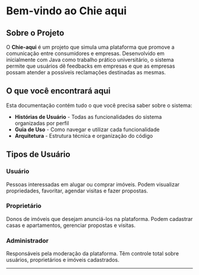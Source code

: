# Bem-vindo ao Chie aqui

## Sobre o Projeto

O **Chie-aqui** é um projeto que simula uma plataforma que promove a comunicação entre consumidores e empresas. Desenvolvido em inicialmente com Java como trabalho prático universitário, o sistema permite que usuários dê feedbacks em empresas e que as empresas possam atender a possíveis reclamações destinadas as mesmas.

## O que você encontrará aqui

Esta documentação contém tudo o que você precisa saber sobre o sistema:

- **Histórias de Usuário** - Todas as funcionalidades do sistema organizadas por perfil
- **Guia de Uso** - Como navegar e utilizar cada funcionalidade  
- **Arquitetura** - Estrutura técnica e organização do código

<!-- ## Começando

O sistema é uma aplicação console simples e intuitiva. Para começar a explorar:

1. Navegue pelas seções da documentação no menu
2. Veja as histórias de usuário para entender todas as funcionalidades
3. Consulte o guia de uso para aprender a navegar no sistema -->

## Tipos de Usuário

### Usuário
Pessoas interessadas em alugar ou comprar imóveis. Podem visualizar propriedades, favoritar, agendar visitas e fazer propostas.

### Proprietário  
Donos de imóveis que desejam anunciá-los na plataforma. Podem cadastrar casas e apartamentos, gerenciar propostas e visitas.

### Administrador
Responsáveis pela moderação da plataforma. Têm controle total sobre usuários, proprietários e imóveis cadastrados.


---